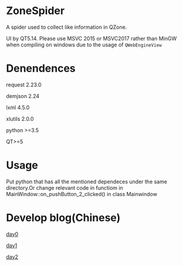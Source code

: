 # ZoneSpider

A  spider used to collect like information in QZone.

UI by QT5.14. Please use MSVC 2015 or MSVC2017 rather than MinGW when compiling on windows due to the usage of `QWebEngineView` 

# Denendences

request 2.23.0

demjson 2.24

lxml 4.5.0

xlutils 2.0.0

python >=3.5

QT>=5

# Usage

Put python that has all the mentioned dependeces under the same directory.Or change relevant code in functiom in MainWindow::on_pushButton_2_clicked() in class Mainwindow 

# Develop blog(Chinese)

[day0](https://www.cnblogs.com/BeyondStars/p/12380913.html)

[day1](https://www.cnblogs.com/BeyondStars/p/12386857.html)

[day2](https://www.cnblogs.com/BeyondStars/p/12392049.html)